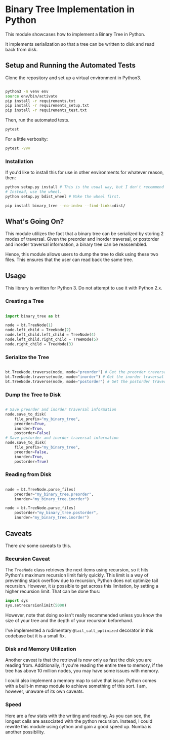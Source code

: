 
# Binary Tree Implementation in Python


This module showcases how to implement a Binary Tree in Python.

It implements serialization so that a tree can be written to disk and read
back from disk.


## Setup and Running the Automated Tests

Clone the repository and set up a virtual environment in Python3.

```bash

python3 -m venv env
source env/bin/activate
pip install -r requirements.txt
pip install -r requirements_setup.txt
pip install -r requirements_test.txt
```

Then, run the automated tests.

```bash
pytest
```

For a little verbosity:

```bash
pytest -vvv
```

### Installation

If you'd like to install this for use in other environments for whatever
reason, then:

```bash
python setup.py install # This is the usual way, but I don't recommend it.
# Instead, use the wheel.
python setup.py bdist_wheel # Make the wheel first.

pip install binary_tree --no-index --find-links=dist/
```

## What's Going On?

This module utilizes the fact that a binary tree can be serialized by
storing 2 modes of traversal. Given the preorder and inorder traversal, or
postorder and inorder traversal information, a binary tree can be reassembled.

Hence, this module allows users to dump the tree to disk using these two
files. This ensures that the user can read back the same tree.


## Usage

This library is written for Python 3. Do not attempt to use it with Python 2.x.

### Creating a Tree

```python

import binary_tree as bt

node = bt.TreeNode(1)
node.left_child = TreeNode(2)
node.left_child.left_child = TreeNode(4)
node.left_child.right_child = TreeNode(5)
node.right_child = TreeNode(3)
```

### Serialize the Tree

```python

bt.TreeNode.traverse(node, mode="preorder") # Get the preorder traversal
bt.TreeNode.traverse(node, mode="inorder") # Get the inorder traversal
bt.TreeNode.traverse(node, mode="postorder") # Get the postorder traversal

```

### Dump the Tree to Disk

```python

# Save preorder and inorder traversal information
node.save_to_disk(
    file_prefix="my_binary_tree",
    preorder=True,
    inorder=True,
    postorder=False)
# Save postorder and inorder traversal information
node.save_to_disk(
    file_prefix="my_binary_tree",
    preorder=False,
    inorder=True,
    postorder=True)
```

### Reading from Disk

```python

node = bt.TreeNode.parse_files(
    preorder="my_binary_tree.preorder",
    inorder="my_binary_tree.inorder")

node = bt.TreeNode.parse_files(
    postorder="my_binary_tree.postorder",
    inorder="my_binary_tree.inorder")

```

## Caveats

There *are* some caveats to this.


### Recursion Caveat

The `TreeNode` class retrieves the next items using recursion, so it hits
Python's maximum recursion limit fairly quickly. This limit is a way of preventing
stack overflow due to recursion, Python does not optimize tail recursion. However,
it *is* possible to get across this limitation, by setting a higher recursion
limit. That can be done thus:

```python
import sys
sys.setrecursionlimit(5000)
```

However, note that doing so isn't really recommended unless you know the size of
your tree and the depth of your recursion beforehand.

I've implemented a rudimentary `@tail_call_optimized` decorator in this
codebase but it is a small fix.

### Disk and Memory Utilization

Another caveat is that the retrieval is now only as fast the disk you are
reading from. Additionally, if you're reading the entire tree to memory,
if the tree has above 10 million nodes, you may have some issues with memory.

I could also implement a memory map to solve that issue. Python comes with
a built-in mmap module to achieve something of this sort. I am, however, unaware
of its own caveats.

### Speed

Here are a few stats with the writing and reading. As you can see, the longest
calls are associated with the python recursion. Instead, I could rewrite this
module using cython and gain a good speed up. Numba is another possibility.
